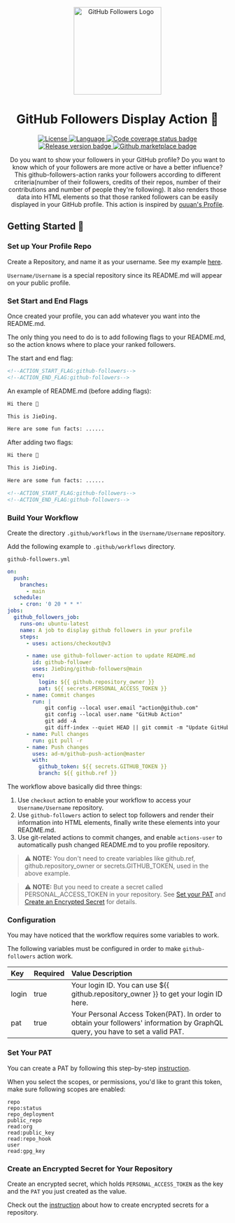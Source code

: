 <p align="center">
  <a href="https://github.com/marketplace/actions/github-followers">
    <img alt="GitHub Followers Logo" width="200px" src="https://github.com/JieDing/github-followers-action/raw/main/assets/followers.png">
  </a>
</p>
<h1 align="center">
  GitHub Followers Display Action 👥
</h1>
<p align="center">

  <a href="https://github.com/JieDing/github-followers-action/blob/main/LICENSE">
    <img src="https://img.shields.io/badge/License-Apache_2.0-green.svg" alt="License">
  </a>  

  <a href="https://golang.org/">
    <img src="https://img.shields.io/badge/Language-Go-blue.svg" alt="Language">
  </a>

  <a href="https://codecov.io/gh/JieDing/github-followers-action/branch/main">
    <img src="https://codecov.io/gh/JieDing/github-followers-action/branch/main/graph/badge.svg" alt="Code coverage status badge">
  </a>

  <a href="https://github.com/JieDing/github-followers-action/releases">
    <img src="https://img.shields.io/github/v/release/JieDing/github-followers-action.svg" alt="Release version badge">
  </a>

  <a href="https://github.com/marketplace/actions/display-github-followers">
    <img src="https://img.shields.io/badge/action-marketplace-blue.svg?logo=github&color=orange" alt="Github marketplace badge">
  </a>

</p>

<p align="center">
  Do you want to show your followers in your GitHub profile? Do you want to know which of your followers are more active or have a better influence?
This github-followers-action ranks your followers according to different criteria(number of their followers, credits of their repos, number of their contributions and number of people they're following). 
It also renders those data into HTML elements so that those ranked followers can be easily displayed in your GitHub profile.
This action is inspired by <a href="https://github.com/ouuan/ouuan">ouuan's Profile</a>.
</p>

## Getting Started 🚀

### Set up Your Profile Repo

Create a Repository, and name it as your username. See my example [here][JieDing].

`Username/Username` is a special repository since its README.md will appear on your public profile.

### Set Start and End Flags

Once created your profile, you can add whatever you want into the README.md.

The only thing you need to do is to add following flags to your README.md, so the action knows where to place your ranked followers.

The start and end flag:
```html
<!--ACTION_START_FLAG:github-followers-->
<!--ACTION_END_FLAG:github-followers-->
```

An example of README.md (before adding flags):
```html
Hi there 👋

This is JieDing. 

Here are some fun facts: ......
```

After adding two flags:
```html
Hi there 👋

This is JieDing. 

Here are some fun facts: ......

<!--ACTION_START_FLAG:github-followers-->
<!--ACTION_END_FLAG:github-followers-->
```

### Build Your Workflow

Create the directory `.github/workflows` in the `Username/Username` repository.

Add the following example to `.github/workflows` directory.

`github-followers.yml`
```yaml
on:
  push:
    branches:
      - main
  schedule:
    - cron: '0 20 * * *'
jobs:
  github_followers_job:
    runs-on: ubuntu-latest
    name: A job to display github followers in your profile
    steps:
      - uses: actions/checkout@v3

      - name: use github-follower-action to update README.md
        id: github-follower
        uses: JieDing/github-followers@main
        env:
          login: ${{ github.repository_owner }}
          pat: ${{ secrets.PERSONAL_ACCESS_TOKEN }}
      - name: Commit changes
        run: |
            git config --local user.email "action@github.com"
            git config --local user.name "GitHub Action"
            git add -A
            git diff-index --quiet HEAD || git commit -m "Update GitHub followers"
      - name: Pull changes
        run: git pull -r
      - name: Push changes
        uses: ad-m/github-push-action@master
        with:
          github_token: ${{ secrets.GITHUB_TOKEN }}
          branch: ${{ github.ref }}
```

The workflow above basically did three things:

1. Use `checkout` action to enable your workflow to access your `Username/Username` repository.
2. Use `github-followers` action to select top followers and render their information into HTML elements, finally write these elements into your README.md.
3. Use git-related actions to commit changes, and enable `actions-user` to automatically push changed README.md to you profile repository.

> ⚠️ **NOTE:** You don't need to create variables like github.ref, github.repository_owner or secrets.GITHUB_TOKEN, used in the above example.

> ⚠️ **NOTE:** But you need to create a secret called PERSONAL_ACCESS_TOKEN in your repository. See [Set your PAT](#set-your-pat) and [Create an Encrypted Secret](#create-an-encrypted-secret-for-your-repository) for details.

### Configuration

You may have noticed that the workflow requires some variables to work. 

The following variables must be configured in order to make `github-followers` action work.

| Key   | Required | Value Description                                                                                                              |
|:------|:---------|:-------------------------------------------------------------------------------------------------------------------------------|
| login | true     | Your login ID. You can use ${{ github.repository_owner }}  to get your login ID here.                                          |
| pat   | true     | Your Personal Access Token(PAT). In order to obtain your followers' information by GraphQL query, you have to set a valid PAT. |

### Set Your PAT

You can create a PAT by following this step-by-step [instruction].

When you select the scopes, or permissions, you'd like to grant this token, make sure following scopes are enabled:

```
repo
repo:status
repo_deployment
public_repo
read:org
read:public_key
read:repo_hook
user
read:gpg_key
```

### Create an Encrypted Secret for Your Repository

Create an encrypted secret, which holds `PERSONAL_ACCESS_TOKEN` as the key and the `PAT` you just created as the value.

Check out the [instruction][secret] about how to create encrypted secrets for a repository.

[secrets]: https://docs.github.com/en/actions/security-guides/encrypted-secrets#creating-encrypted-secrets
[JieDing]: https://github.com/JieDing/JieDing
[instruction]: https://docs.github.com/en/authentication/keeping-your-account-and-data-secure/creating-a-personal-access-token
[secret]: https://docs.github.com/en/actions/security-guides/encrypted-secrets#creating-encrypted-secrets-for-a-repository
